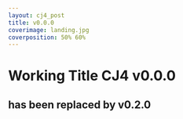 ```yaml
---
layout: cj4_post
title: v0.0.0
coverimage: landing.jpg
coverposition: 50% 60%
---
```

# Working Title CJ4 v0.0.0
## has been replaced by v0.2.0